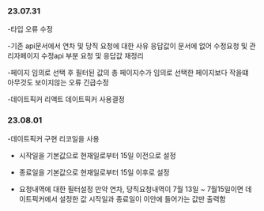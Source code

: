 ### 23.07.31

-타입 오류 수정

-기존 api문서에서 연차 및 당직 요청에 대한 사유 응답값이 문서에 없어 수정요청 및 관리자페이지 수정api 부분 요청 및 응답값 재정리

-페이지 임의로 선택 후 필터된 값의 총 페이지수가 임의로 선택한 페이지보다 작을떄 아무것도 보이지않는 오류 긴급수정

-데이트픽커 리액트 데이트픽커 사용결정

### 23.08.01

-데이트픽커 구현 리코일을 사용

- 시작일을 기본값으로 현재일로부터 15일 이전으로 설정

- 종료일을 기본값으로 현재일로부터 15일 이후로 설정

- 요청내역에 대한 필터설정 만약 연차, 당직요청내역이 7월 13일 ~ 7월15일이면 데이트픽커에서 설정한 값 시작일과 종료일이 이안에 들어가는 값만 출력함
